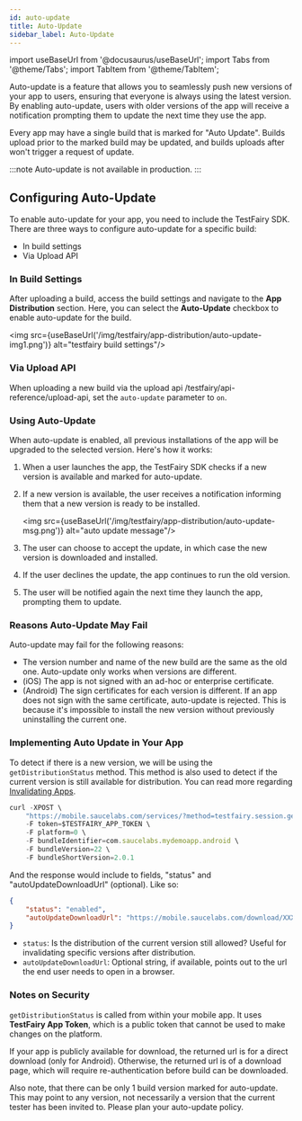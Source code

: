```yaml
---
id: auto-update
title: Auto-Update
sidebar_label: Auto-Update
---
```


import useBaseUrl from '@docusaurus/useBaseUrl';
import Tabs from '@theme/Tabs';
import TabItem from '@theme/TabItem';

Auto-update is a feature that allows you to seamlessly push new versions of 
your app to users, ensuring that everyone is always using the latest version. By 
enabling auto-update, users with older versions of the app will receive a 
notification prompting them to update the next time they use the app.

Every app may have a single build that is marked for "Auto Update". Builds upload 
prior to the marked build may be updated, and builds uploads after won't 
trigger a request of update.

:::note
Auto-update is not available in production.
:::

## Configuring Auto-Update

To enable auto-update for your app, you need to include the TestFairy SDK. There are three ways to configure auto-update for a specific build:

- In build settings
- Via Upload API

### In Build Settings

After uploading a build, access the build settings and navigate to the **App Distribution** section. Here, you can select the **Auto-Update** checkbox to enable auto-update for the build.

<img src={useBaseUrl('/img/testfairy/app-distribution/auto-update-img1.png')} alt="testfairy build settings"/>

### Via Upload API

When uploading a new build via the upload api /testfairy/api-reference/upload-api, set the `auto-update` parameter to `on`.

### Using Auto-Update

When auto-update is enabled, all previous installations of the app will be 
upgraded to the selected version. Here's how it works:

1. When a user launches the app, the TestFairy SDK checks if a new version is available and marked for auto-update.
2. If a new version is available, the user receives a notification informing them that a new version is ready to be installed.

   <img src={useBaseUrl('/img/testfairy/app-distribution/auto-update-msg.png')} alt="auto update message"/>

3. The user can choose to accept the update, in which case the new version is downloaded and installed.
4. If the user declines the update, the app continues to run the old version.
5. The user will be notified again the next time they launch the app, prompting them to update.

### Reasons Auto-Update May Fail

Auto-update may fail for the following reasons:

- The version number and name of the new build are the same as the old one. Auto-update only works when versions are different.
- (iOS) The app is not signed with an ad-hoc or enterprise certificate.
- (Android) The sign certificates for each version is different. If an app does not sign with the same certificate, auto-update is rejected. This is because it's impossible to install the new version without previously uninstalling the current one.

### Implementing Auto Update in Your App

To detect if there is a new version, we will be using the `getDistributionStatus` 
method. This method is also used to detect if the current version is still available
for distribution. You can read more regarding [Invalidating Apps](/testfairy/app-distribution/app-expiration/).

```jsx title="Sample Request"
curl -XPOST \
    "https://mobile.saucelabs.com/services/?method=testfairy.session.getDistributionStatus" \
    -F token=$TESTFAIRY_APP_TOKEN \
    -F platform=0 \
    -F bundleIdentifier=com.saucelabs.mydemoapp.android \
    -F bundleVersion=22 \
    -F bundleShortVersion=2.0.1
```

And the response would include to fields, "status" and "autoUpdateDownloadUrl" (optional). Like so:

```json title="Sample Response"
{
    "status": "enabled", 
    "autoUpdateDownloadUrl": "https://mobile.saucelabs.com/download/XXXXXXX"
}
```

- `status`: Is the distribution of the current version still allowed? Useful for invalidating specific versions after distribution.
- `autoUpdateDownloadUrl`: Optional string, if available, points out to the url the end user needs to open in a browser.

### Notes on Security

`getDistributionStatus` is called from within your mobile app. It uses **TestFairy App Token**, which is a public token that cannot
be used to make changes on the platform. 

If your app is publicly available for download, the returned url is for a direct download (only for Android). Otherwise, the returned url is of a
download page, which will require re-authentication before build can be downloaded. 

Also note, that there can be only 1 build version marked for auto-update. This may point to
any version, not necessarily a version that the current tester has been invited to. Please
plan your auto-update policy.

